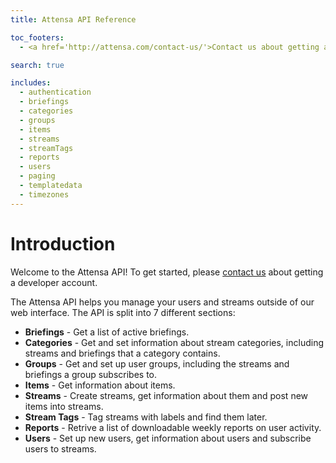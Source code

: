 ```yaml
---
title: Attensa API Reference

toc_footers:
  - <a href='http://attensa.com/contact-us/'>Contact us about getting a developer account</a>

search: true

includes:
  - authentication
  - briefings
  - categories
  - groups
  - items
  - streams
  - streamTags
  - reports
  - users
  - paging
  - templatedata
  - timezones
---
```


# Introduction

Welcome to the Attensa API! To get started, please <a href='http://attensa.com/contact-us/'>contact us</a> about getting a developer account.

The Attensa API helps you manage your users and streams outside of our web interface. The API is split into 7 different sections:

* **Briefings** - Get a list of active briefings.
* **Categories** - Get and set information about stream categories, including streams and briefings that a category contains.
* **Groups** - Get and set up user groups, including the streams and briefings a group subscribes to.
* **Items** - Get information about items.
* **Streams** - Create streams, get information about them and post new items into streams.
* **Stream Tags** - Tag streams with labels and find them later.
* **Reports** - Retrive a list of downloadable weekly reports on user activity.
* **Users** - Set up new users, get information about users and subscribe users to streams.
